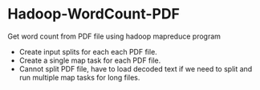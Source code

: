 # Hadoop-WordCount-PDF
Get word count from PDF file using hadoop mapreduce program

 - Create input splits for each each PDF file.
 - Create a single map task for each PDF file.
 - Cannot split PDF file, have to load decoded text if we need to split and run multiple map tasks for long files.
